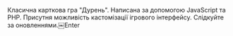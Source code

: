 Класична карткова гра "Дурень". Написана за допомогою JavaScript та PHP. Присутня можливість кастомізації ігрового інтерфейсу. Слідкуйте за оновленнями.￼Enter
